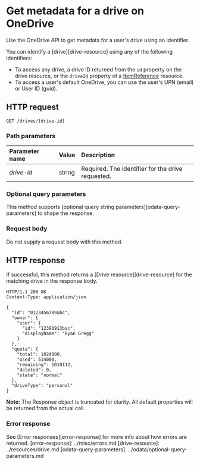 # Get metadata for a drive on OneDrive

Use the OneDrive API to get metadata for a user's drive using an identifier.

You can identify a [drive][drive-resource] using any of the following identifiers:

* To access any drive, a drive ID returned from the `id` property on the drive resource, or the `driveId` property of a [ItemReference](../resources/itemReference.md) resource.
* To access a user's default OneDrive, you can use the user's UPN (email) or User ID (guid).

## HTTP request

<!-- { "blockType": "request", "name": "get-drive-by-id", "scopes": "files.read" } -->
```
GET /drives/{drive-id}
```

### Path parameters
| Parameter name | Value  | Description                                       |
|:---------------|:-------|:--------------------------------------------------|
| _drive-id_     | string | Required. The identifier for the drive requested. |

### Optional query parameters

This method supports [optional query string parameters][odata-query-parameters]
to shape the response.

### Request body
Do not supply a request body with this method.

## HTTP response

If successful, this method returns a [Drive resource][drive-resource] for the matching drive in the response body.

<!-- { "blockType": "response", "@odata.type": "oneDrive.drive" } -->
```http
HTTP/1.1 200 OK
Content-Type: application/json

{
  "id": "0123456789abc",
  "owner": {
    "user": {
      "id": "12391913bac",
      "displayName": "Ryan Gregg"
    }
  },
  "quota": {
    "total": 1024000,
    "used": 514000,
    "remaining": 1010112,
    "deleted": 0,
    "state": "normal"
  },
  "driveType": "personal"
}
```

**Note:** The Response object is truncated for clarity.
All default properties will be returned from the actual call.

### Error response

See [Error responses][error-response] for more info about
how errors are returned.
[error-response]: ../misc/errors.md
[drive-resource]: ../resources/drive.md
[odata-query-parameters]: ../odata/optional-query-parameters.md

<!-- {
  "type": "#page.annotation",
  "description": "Retrieve metadata for a OneDrive based on a unique ID.",
  "keywords": "drive,onedrive.drive,default drive",
  "section": "documentation",
  "tocPath": "Drives/Get Drive"
} -->
